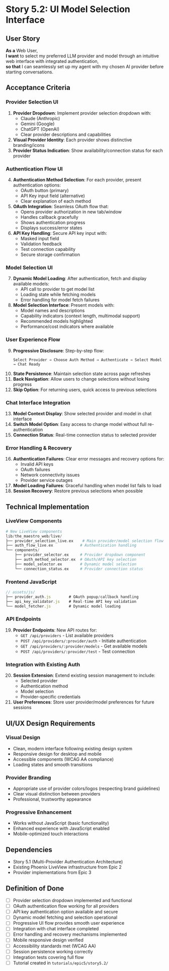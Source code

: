# Story 5.2: UI Model Selection Interface

## User Story
**As a** Web User,  
**I want** to select my preferred LLM provider and model through an intuitive web interface with integrated authentication,  
**so that** I can seamlessly set up my agent with my chosen AI provider before starting conversations.

## Acceptance Criteria

### Provider Selection UI
1. **Provider Dropdown**: Implement provider selection dropdown with:
   - Claude (Anthropic)
   - Gemini (Google)  
   - ChatGPT (OpenAI)
   - Clear provider descriptions and capabilities
2. **Visual Provider Identity**: Each provider shows distinctive branding/icons
3. **Provider Status Indication**: Show availability/connection status for each provider

### Authentication Flow UI
4. **Authentication Method Selection**: For each provider, present authentication options:
   - OAuth button (primary)
   - API Key input field (alternative)
   - Clear explanation of each method
5. **OAuth Integration**: Seamless OAuth flow that:
   - Opens provider authorization in new tab/window
   - Handles callback gracefully
   - Shows authentication progress
   - Displays success/error states
6. **API Key Handling**: Secure API key input with:
   - Masked input field
   - Validation feedback
   - Test connection capability
   - Secure storage confirmation

### Model Selection UI  
7. **Dynamic Model Loading**: After authentication, fetch and display available models:
   - API call to provider to get model list
   - Loading state while fetching models
   - Error handling for model fetch failures
8. **Model Selection Interface**: Present models with:
   - Model names and descriptions
   - Capability indicators (context length, multimodal support)
   - Recommended models highlighted
   - Performance/cost indicators where available

### User Experience Flow
9. **Progressive Disclosure**: Step-by-step flow:
   ```
   Select Provider → Choose Auth Method → Authenticate → Select Model → Chat Ready
   ```
10. **State Persistence**: Maintain selection state across page refreshes
11. **Back Navigation**: Allow users to change selections without losing progress
12. **Skip Option**: For returning users, quick access to previous selections

### Chat Interface Integration
13. **Model Context Display**: Show selected provider and model in chat interface
14. **Switch Model Option**: Easy access to change model without full re-authentication
15. **Connection Status**: Real-time connection status to selected provider

### Error Handling & Recovery
16. **Authentication Failures**: Clear error messages and recovery options for:
    - Invalid API keys
    - OAuth failures
    - Network connectivity issues
    - Provider service outages
17. **Model Loading Failures**: Graceful handling when model list fails to load
18. **Session Recovery**: Restore previous selections when possible

## Technical Implementation

### LiveView Components
```elixir
# New LiveView components
lib/the_maestro_web/live/
├── provider_selection_live.ex    # Main provider/model selection flow
├── auth_flow_live.ex            # Authentication handling
└── components/
    ├── provider_selector.ex     # Provider dropdown component
    ├── auth_method_selector.ex  # OAuth/API key selection
    ├── model_selector.ex        # Dynamic model selection
    └── connection_status.ex     # Provider connection status
```

### Frontend JavaScript
```javascript
// assets/js/
├── provider_auth.js        # OAuth popup/callback handling
├── api_key_validator.js    # Real-time API key validation
└── model_fetcher.js        # Dynamic model loading
```

### API Endpoints
19. **Provider Endpoints**: New API routes for:
    - `GET /api/providers` - List available providers
    - `POST /api/providers/:provider/auth` - Initiate authentication
    - `GET /api/providers/:provider/models` - Get available models
    - `POST /api/providers/:provider/test` - Test connection

### Integration with Existing Auth
20. **Session Extension**: Extend existing session management to include:
    - Selected provider
    - Authentication method
    - Model selection
    - Provider-specific credentials
21. **User Preferences**: Store user provider/model preferences for future sessions

## UI/UX Design Requirements

### Visual Design
- Clean, modern interface following existing design system
- Responsive design for desktop and mobile
- Accessible components (WCAG AA compliance)
- Loading states and smooth transitions

### Provider Branding
- Appropriate use of provider colors/logos (respecting brand guidelines)
- Clear visual distinction between providers
- Professional, trustworthy appearance

### Progressive Enhancement
- Works without JavaScript (basic functionality)
- Enhanced experience with JavaScript enabled
- Mobile-optimized touch interactions

## Dependencies
- Story 5.1 (Multi-Provider Authentication Architecture)
- Existing Phoenix LiveView infrastructure from Epic 2
- Provider implementations from Epic 3

## Definition of Done
- [ ] Provider selection dropdown implemented and functional
- [ ] OAuth authentication flow working for all providers
- [ ] API key authentication option available and secure
- [ ] Dynamic model fetching and selection operational
- [ ] Progressive UI flow provides smooth user experience
- [ ] Integration with chat interface completed
- [ ] Error handling and recovery mechanisms implemented
- [ ] Mobile responsive design verified
- [ ] Accessibility standards met (WCAG AA)
- [ ] Session persistence working correctly
- [ ] Integration tests covering full flow
- [ ] Tutorial created in `tutorials/epic5/story5.2/`
